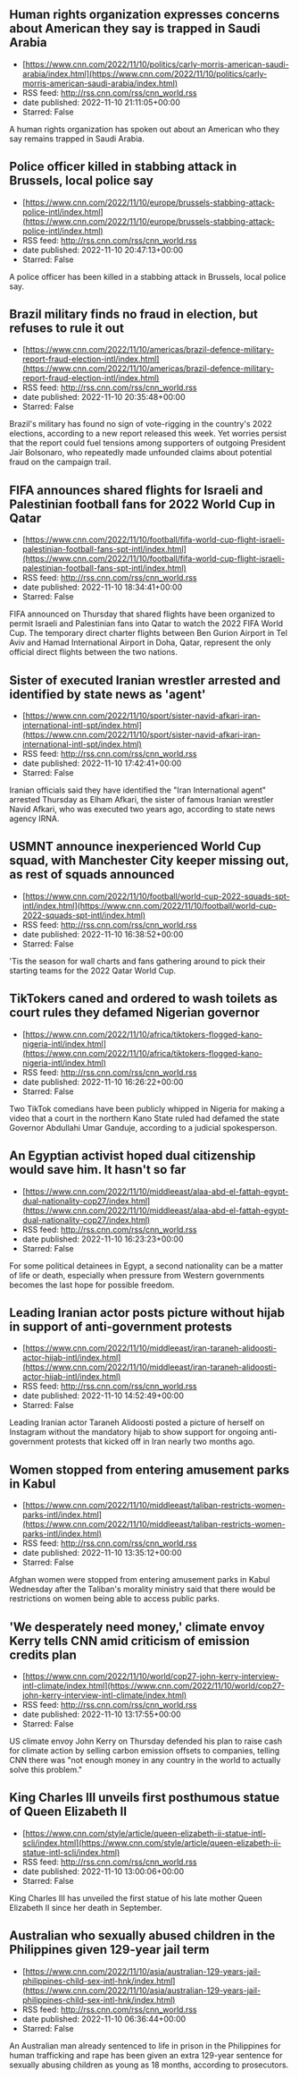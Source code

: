 ## Human rights organization expresses concerns about American they say is trapped in Saudi Arabia
 - [https://www.cnn.com/2022/11/10/politics/carly-morris-american-saudi-arabia/index.html](https://www.cnn.com/2022/11/10/politics/carly-morris-american-saudi-arabia/index.html)
 - RSS feed: http://rss.cnn.com/rss/cnn_world.rss
 - date published: 2022-11-10 21:11:05+00:00
 - Starred: False

A human rights organization has spoken out about an American who they say remains trapped in Saudi Arabia.

## Police officer killed in stabbing attack in Brussels, local police say
 - [https://www.cnn.com/2022/11/10/europe/brussels-stabbing-attack-police-intl/index.html](https://www.cnn.com/2022/11/10/europe/brussels-stabbing-attack-police-intl/index.html)
 - RSS feed: http://rss.cnn.com/rss/cnn_world.rss
 - date published: 2022-11-10 20:47:13+00:00
 - Starred: False

A police officer has been killed in a stabbing attack in Brussels, local police say.

## Brazil military finds no fraud in election, but refuses to rule it out
 - [https://www.cnn.com/2022/11/10/americas/brazil-defence-military-report-fraud-election-intl/index.html](https://www.cnn.com/2022/11/10/americas/brazil-defence-military-report-fraud-election-intl/index.html)
 - RSS feed: http://rss.cnn.com/rss/cnn_world.rss
 - date published: 2022-11-10 20:35:48+00:00
 - Starred: False

Brazil's military has found no sign of vote-rigging in the country's 2022 elections, according to a new report released this week. Yet worries persist that the report could fuel tensions among supporters of outgoing President Jair Bolsonaro, who repeatedly made unfounded claims about potential fraud on the campaign trail.

## FIFA announces shared flights for Israeli and Palestinian football fans for 2022 World Cup in Qatar
 - [https://www.cnn.com/2022/11/10/football/fifa-world-cup-flight-israeli-palestinian-football-fans-spt-intl/index.html](https://www.cnn.com/2022/11/10/football/fifa-world-cup-flight-israeli-palestinian-football-fans-spt-intl/index.html)
 - RSS feed: http://rss.cnn.com/rss/cnn_world.rss
 - date published: 2022-11-10 18:34:41+00:00
 - Starred: False

FIFA announced on Thursday that shared flights have been organized to permit Israeli and Palestinian fans into Qatar to watch the 2022 FIFA World Cup. The temporary direct charter flights between Ben Gurion Airport in Tel Aviv and Hamad International Airport in Doha, Qatar, represent the only official direct flights between the two nations.

## Sister of executed Iranian wrestler arrested and identified by state news as 'agent'
 - [https://www.cnn.com/2022/11/10/sport/sister-navid-afkari-iran-international-intl-spt/index.html](https://www.cnn.com/2022/11/10/sport/sister-navid-afkari-iran-international-intl-spt/index.html)
 - RSS feed: http://rss.cnn.com/rss/cnn_world.rss
 - date published: 2022-11-10 17:42:41+00:00
 - Starred: False

Iranian officials said they have identified the "Iran International agent" arrested Thursday as Elham Afkari, the sister of famous Iranian wrestler Navid Afkari, who was executed two years ago, according to state news agency IRNA.

## USMNT announce inexperienced World Cup squad, with Manchester City keeper missing out, as rest of squads announced
 - [https://www.cnn.com/2022/11/10/football/world-cup-2022-squads-spt-intl/index.html](https://www.cnn.com/2022/11/10/football/world-cup-2022-squads-spt-intl/index.html)
 - RSS feed: http://rss.cnn.com/rss/cnn_world.rss
 - date published: 2022-11-10 16:38:52+00:00
 - Starred: False

'Tis the season for wall charts and fans gathering around to pick their starting teams for the 2022 Qatar World Cup.

## TikTokers caned and ordered to wash toilets as court rules they defamed Nigerian governor
 - [https://www.cnn.com/2022/11/10/africa/tiktokers-flogged-kano-nigeria-intl/index.html](https://www.cnn.com/2022/11/10/africa/tiktokers-flogged-kano-nigeria-intl/index.html)
 - RSS feed: http://rss.cnn.com/rss/cnn_world.rss
 - date published: 2022-11-10 16:26:22+00:00
 - Starred: False

Two TikTok comedians have been publicly whipped in Nigeria for making a video that a court in the northern Kano State ruled had defamed the state Governor Abdullahi Umar Ganduje, according to a judicial spokesperson.

## An Egyptian activist hoped dual citizenship would save him. It hasn't so far
 - [https://www.cnn.com/2022/11/10/middleeast/alaa-abd-el-fattah-egypt-dual-nationality-cop27/index.html](https://www.cnn.com/2022/11/10/middleeast/alaa-abd-el-fattah-egypt-dual-nationality-cop27/index.html)
 - RSS feed: http://rss.cnn.com/rss/cnn_world.rss
 - date published: 2022-11-10 16:23:23+00:00
 - Starred: False

For some political detainees in Egypt, a second nationality can be a matter of life or death, especially when pressure from Western governments becomes the last hope for possible freedom.

## Leading Iranian actor posts picture without hijab in support of anti-government protests
 - [https://www.cnn.com/2022/11/10/middleeast/iran-taraneh-alidoosti-actor-hijab-intl/index.html](https://www.cnn.com/2022/11/10/middleeast/iran-taraneh-alidoosti-actor-hijab-intl/index.html)
 - RSS feed: http://rss.cnn.com/rss/cnn_world.rss
 - date published: 2022-11-10 14:52:49+00:00
 - Starred: False

Leading Iranian actor Taraneh Alidoosti posted a picture of herself on Instagram without the mandatory hijab to show support for ongoing anti-government protests that kicked off in Iran nearly two months ago.

## Women stopped from entering amusement parks in Kabul
 - [https://www.cnn.com/2022/11/10/middleeast/taliban-restricts-women-parks-intl/index.html](https://www.cnn.com/2022/11/10/middleeast/taliban-restricts-women-parks-intl/index.html)
 - RSS feed: http://rss.cnn.com/rss/cnn_world.rss
 - date published: 2022-11-10 13:35:12+00:00
 - Starred: False

Afghan women were stopped from entering amusement parks in Kabul Wednesday after the Taliban's morality ministry said that there would be restrictions on women being able to access public parks.

## 'We desperately need money,' climate envoy Kerry tells CNN amid criticism of emission credits plan
 - [https://www.cnn.com/2022/11/10/world/cop27-john-kerry-interview-intl-climate/index.html](https://www.cnn.com/2022/11/10/world/cop27-john-kerry-interview-intl-climate/index.html)
 - RSS feed: http://rss.cnn.com/rss/cnn_world.rss
 - date published: 2022-11-10 13:17:55+00:00
 - Starred: False

US climate envoy John Kerry on Thursday defended his plan to raise cash for climate action by selling carbon emission offsets to companies, telling CNN there was "not enough money in any country in the world to actually solve this problem."

## King Charles III unveils first posthumous statue of Queen Elizabeth II
 - [https://www.cnn.com/style/article/queen-elizabeth-ii-statue-intl-scli/index.html](https://www.cnn.com/style/article/queen-elizabeth-ii-statue-intl-scli/index.html)
 - RSS feed: http://rss.cnn.com/rss/cnn_world.rss
 - date published: 2022-11-10 13:00:06+00:00
 - Starred: False

King Charles III has unveiled the first statue of his late mother Queen Elizabeth II since her death in September.

## Australian who sexually abused children in the Philippines given 129-year jail term
 - [https://www.cnn.com/2022/11/10/asia/australian-129-years-jail-philippines-child-sex-intl-hnk/index.html](https://www.cnn.com/2022/11/10/asia/australian-129-years-jail-philippines-child-sex-intl-hnk/index.html)
 - RSS feed: http://rss.cnn.com/rss/cnn_world.rss
 - date published: 2022-11-10 06:36:44+00:00
 - Starred: False

An Australian man already sentenced to life in prison in the Philippines for human trafficking and rape has been given an extra 129-year sentence for sexually abusing children as young as 18 months, according to prosecutors.
